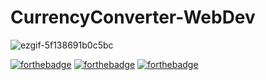 # CurrencyConverter-WebDev

![ezgif-5f138691b0c5bc](https://github.com/user-attachments/assets/ea093874-a3b3-4bd4-93cd-c0db870fb9d6)

[![forthebadge](https://forthebadge.com/images/badges/built-with-love.svg)](https://forthebadge.com)
[![forthebadge](https://forthebadge.com/images/badges/made-with-javascript.svg)](https://forthebadge.com)
[![forthebadge](https://forthebadge.com/images/badges/made-with-html_css.svg)](https://forthebadge.com)
